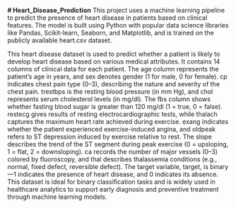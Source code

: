 **# Heart_Disease_Prediction**
This project uses a machine learning pipeline to predict the presence of heart disease in patients based on clinical features. The model is built using Python with popular data science libraries like Pandas, Scikit-learn, Seaborn, and Matplotlib, and is trained on the publicly available heart.csv dataset.

This heart disease dataset is used to predict whether a patient is likely to develop heart disease based on various medical attributes. It contains 14 columns of clinical data for each patient. The age column represents the patient’s age in years, and sex denotes gender (1 for male, 0 for female). cp indicates chest pain type (0–3), describing the nature and severity of the chest pain. trestbps is the resting blood pressure (in mm Hg), and chol represents serum cholesterol levels (in mg/dl). The fbs column shows whether fasting blood sugar is greater than 120 mg/dl (1 = true, 0 = false). restecg gives results of resting electrocardiographic tests, while thalach captures the maximum heart rate achieved during exercise. exang indicates whether the patient experienced exercise-induced angina, and oldpeak refers to ST depression induced by exercise relative to rest. The slope describes the trend of the ST segment during peak exercise (0 = upsloping, 1 = flat, 2 = downsloping). ca records the number of major vessels (0–3) colored by fluoroscopy, and thal describes thalassemia conditions (e.g., normal, fixed defect, reversible defect). The target variable, target, is binary—1 indicates the presence of heart disease, and 0 indicates its absence. This dataset is ideal for binary classification tasks and is widely used in healthcare analytics to support early diagnosis and preventive treatment through machine learning models.
